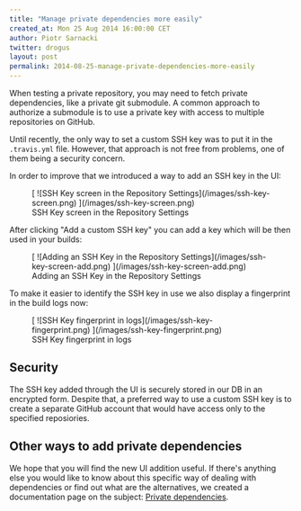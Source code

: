 ```yaml
---
title: "Manage private dependencies more easily"
created_at: Mon 25 Aug 2014 16:00:00 CET
author: Piotr Sarnacki
twitter: drogus
layout: post
permalink: 2014-08-25-manage-private-dependencies-more-easily
---
```


When testing a private repository, you may need to fetch private dependencies,
like a private git submodule. A common approach to authorize a submodule is to use a private key
with access to multiple repositories on GitHub.

Until recently, the only way to set a custom SSH key was to put it in the `.travis.yml` file.
However, that approach is not free from problems, one of them being a security concern.

In order to improve that we introduced a way to add an SSH key in the UI:

<figure>
  [ ![SSH Key screen in the Repository Settings](/images/ssh-key-screen.png) ](/images/ssh-key-screen.png)
  <figcaption>SSH Key screen in the Repository Settings</figcaption>
</figure>

After clicking "Add a custom SSH key" you can add a key which will be then used in
your builds:

<figure>
  [ ![Adding an SSH Key in the Repository Settings](/images/ssh-key-screen-add.png) ](/images/ssh-key-screen-add.png)
  <figcaption>Adding an SSH Key in the Repository Settings</figcaption>
</figure>

To make it easier to identify the SSH key in use we also display a fingerprint in the build logs now:

<figure>
  [ ![SSH Key fingerprint in logs](/images/ssh-key-fingerprint.png) ](/images/ssh-key-fingerprint.png)
  <figcaption>SSH Key fingerprint in logs</figcaption>
</figure>

## Security

The SSH key added through the UI is securely stored in our DB in an encrypted form.
Despite that, a preferred way to use a custom SSH key is to create a separate GitHub
account that would have access only to the specified reposiories.

## Other ways to add private dependencies


We hope that you will find the new UI addition useful. If there's anything
else you would like to know about this specific way of dealing with dependencies
or find out what are the alternatives, we created a documentation page on the subject:
[Private dependencies](http://docs.travis-ci.com/user/private-dependencies/).
